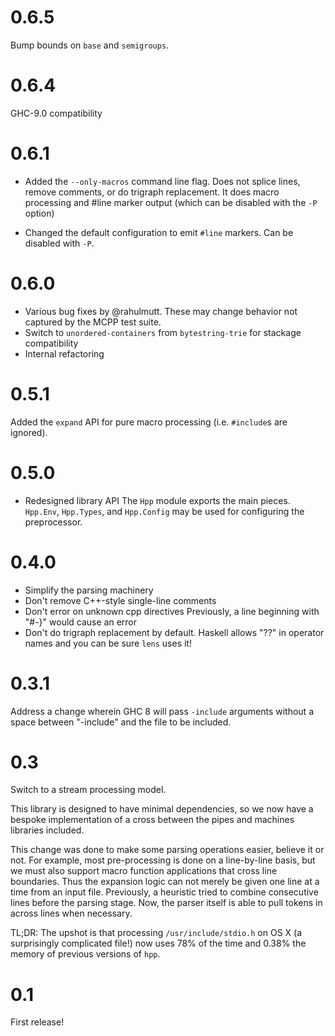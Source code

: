 # 0.6.5
Bump bounds on `base` and `semigroups`.

# 0.6.4
GHC-9.0 compatibility

# 0.6.1
- Added the `--only-macros` command line flag. Does not splice lines, remove comments, or do trigraph replacement. It does macro processing and #line marker output (which can be disabled with the `-P` option)

- Changed the default configuration to emit `#line` markers. Can be disabled with `-P`.

# 0.6.0

- Various bug fixes by @rahulmutt. These may change behavior not captured by the MCPP test suite.
- Switch to `unordered-containers` from `bytestring-trie` for stackage compatibility
- Internal refactoring

# 0.5.1
Added the `expand` API for pure macro processing (i.e. `#include`s are ignored).

# 0.5.0
- Redesigned library API
The `Hpp` module exports the main pieces. `Hpp.Env`, `Hpp.Types`, and `Hpp.Config` may be used for configuring the preprocessor.

# 0.4.0

- Simplify the parsing machinery
- Don't remove C++-style single-line comments
- Don't error on unknown cpp directives
  Previously, a line beginning with "#-}" would cause an error
- Don't do trigraph replacement by default.
  Haskell allows "??" in operator names and you can be sure `lens` uses it!

# 0.3.1

Address a change wherein GHC 8 will pass `-include` arguments without a space between "-include" and the file to be included.

# 0.3

Switch to a stream processing model.

This library is designed to have minimal dependencies, so we now have
a bespoke implementation of a cross between the pipes and machines
libraries included.

This change was done to make some parsing
operations easier, believe it or not. For example, most pre-processing
is done on a line-by-line basis, but we must also support macro
function applications that cross line boundaries. Thus the expansion
logic can not merely be given one line at a time from an input
file. Previously, a heuristic tried to combine consecutive lines
before the parsing stage. Now, the parser itself is able to pull
tokens in across lines when necessary.

TL;DR: The upshot is that processing `/usr/include/stdio.h` on OS X (a
surprisingly complicated file!)  now uses 78% of the time and 0.38%
the memory of previous versions of `hpp`.

# 0.1

First release!

